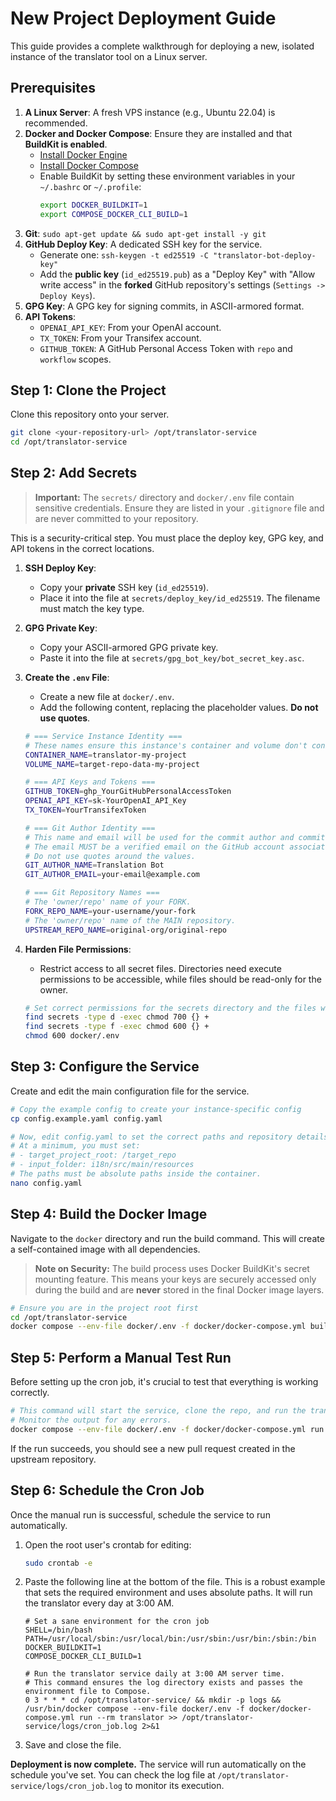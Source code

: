 # New Project Deployment Guide

This guide provides a complete walkthrough for deploying a new, isolated instance of the translator tool on a Linux server.

## Prerequisites

1.  **A Linux Server**: A fresh VPS instance (e.g., Ubuntu 22.04) is recommended.
2.  **Docker and Docker Compose**: Ensure they are installed and that **BuildKit is enabled**.
    -   [Install Docker Engine](https://docs.docker.com/engine/install/ubuntu/)
    -   [Install Docker Compose](https://docs.docker.com/compose/install/)
    -   Enable BuildKit by setting these environment variables in your `~/.bashrc` or `~/.profile`:
        ```bash
        export DOCKER_BUILDKIT=1
        export COMPOSE_DOCKER_CLI_BUILD=1
        ```
3.  **Git**: `sudo apt-get update && sudo apt-get install -y git`
4.  **GitHub Deploy Key**: A dedicated SSH key for the service.
    -   Generate one: `ssh-keygen -t ed25519 -C "translator-bot-deploy-key"`
    -   Add the **public key** (`id_ed25519.pub`) as a "Deploy Key" with "Allow write access" in the **forked** GitHub repository's settings (`Settings -> Deploy Keys`).
5.  **GPG Key**: A GPG key for signing commits, in ASCII-armored format.
6.  **API Tokens**:
    -   `OPENAI_API_KEY`: From your OpenAI account.
    -   `TX_TOKEN`: From your Transifex account.
    -   `GITHUB_TOKEN`: A GitHub Personal Access Token with `repo` and `workflow` scopes.

## Step 1: Clone the Project

Clone this repository onto your server.

```bash
git clone <your-repository-url> /opt/translator-service
cd /opt/translator-service
```

## Step 2: Add Secrets

> **Important:** The `secrets/` directory and `docker/.env` file contain sensitive credentials. Ensure they are listed in your `.gitignore` file and are never committed to your repository.

This is a security-critical step. You must place the deploy key, GPG key, and API tokens in the correct locations.

1.  **SSH Deploy Key**:
    -   Copy your **private** SSH key (`id_ed25519`).
    -   Place it into the file at `secrets/deploy_key/id_ed25519`. The filename must match the key type.

2.  **GPG Private Key**:
    -   Copy your ASCII-armored GPG private key.
    -   Paste it into the file at `secrets/gpg_bot_key/bot_secret_key.asc`.

3.  **Create the `.env` File**:
    -   Create a new file at `docker/.env`.
    -   Add the following content, replacing the placeholder values. **Do not use quotes**.

    ```bash
    # === Service Instance Identity ===
    # These names ensure this instance's container and volume don't conflict with others.
    CONTAINER_NAME=translator-my-project
    VOLUME_NAME=target-repo-data-my-project

    # === API Keys and Tokens ===
    GITHUB_TOKEN=ghp_YourGitHubPersonalAccessToken
    OPENAI_API_KEY=sk-YourOpenAI_API_Key
    TX_TOKEN=YourTransifexToken

    # === Git Author Identity ===
    # This name and email will be used for the commit author and committer.
    # The email MUST be a verified email on the GitHub account associated with the GPG key.
    # Do not use quotes around the values.
    GIT_AUTHOR_NAME=Translation Bot
    GIT_AUTHOR_EMAIL=your-email@example.com

    # === Git Repository Names ===
    # The 'owner/repo' name of your FORK.
    FORK_REPO_NAME=your-username/your-fork
    # The 'owner/repo' name of the MAIN repository.
    UPSTREAM_REPO_NAME=original-org/original-repo
    ```

4.  **Harden File Permissions**:
    -   Restrict access to all secret files. Directories need execute permissions to be accessible, while files should be read-only for the owner.
    ```bash
    # Set correct permissions for the secrets directory and the files within it
    find secrets -type d -exec chmod 700 {} +
    find secrets -type f -exec chmod 600 {} +
    chmod 600 docker/.env
    ```

## Step 3: Configure the Service

Create and edit the main configuration file for the service.

```bash
# Copy the example config to create your instance-specific config
cp config.example.yaml config.yaml

# Now, edit config.yaml to set the correct paths and repository details.
# At a minimum, you must set:
# - target_project_root: /target_repo
# - input_folder: i18n/src/main/resources
# The paths must be absolute paths inside the container.
nano config.yaml
```

## Step 4: Build the Docker Image

Navigate to the `docker` directory and run the build command. This will create a self-contained image with all dependencies.

> **Note on Security:** The build process uses Docker BuildKit's secret mounting feature. This means your keys are securely accessed only during the build and are **never** stored in the final Docker image layers.

```bash
# Ensure you are in the project root first
cd /opt/translator-service
docker compose --env-file docker/.env -f docker/docker-compose.yml build
```

## Step 5: Perform a Manual Test Run

Before setting up the cron job, it's crucial to test that everything is working correctly.

```bash
# This command will start the service, clone the repo, and run the translation script.
# Monitor the output for any errors.
docker compose --env-file docker/.env -f docker/docker-compose.yml run --rm translator
```

If the run succeeds, you should see a new pull request created in the upstream repository.

## Step 6: Schedule the Cron Job

Once the manual run is successful, schedule the service to run automatically.

1.  Open the root user's crontab for editing:
    ```bash
    sudo crontab -e
    ```
2.  Paste the following line at the bottom of the file. This is a robust example that sets the required environment and uses absolute paths. It will run the translator every day at 3:00 AM.

    ```cron
    # Set a sane environment for the cron job
    SHELL=/bin/bash
    PATH=/usr/local/sbin:/usr/local/bin:/usr/sbin:/usr/bin:/sbin:/bin
    DOCKER_BUILDKIT=1
    COMPOSE_DOCKER_CLI_BUILD=1

    # Run the translator service daily at 3:00 AM server time.
    # This command ensures the log directory exists and passes the environment file to Compose.
    0 3 * * * cd /opt/translator-service/ && mkdir -p logs && /usr/bin/docker compose --env-file docker/.env -f docker/docker-compose.yml run --rm translator >> /opt/translator-service/logs/cron_job.log 2>&1
    ```
3.  Save and close the file.

**Deployment is now complete.** The service will run automatically on the schedule you've set. You can check the log file at `/opt/translator-service/logs/cron_job.log` to monitor its execution.
